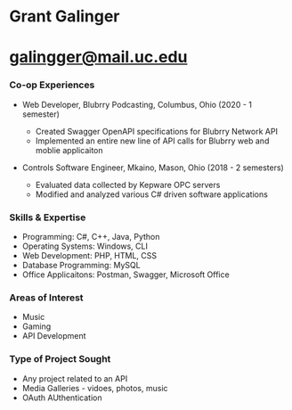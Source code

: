 # Grant Galinger
# galingger@mail.uc.edu

### Co\-op Experiences
* Web Developer, Blubrry Podcasting, Columbus, Ohio \(2020 \- 1 semester\)
    * Created Swagger OpenAPI specifications for Blubrry Network API
    * Implemented an entire new line of API calls for Blubrry web and moblie applicaiton

* Controls Software Engineer, Mkaino, Mason, Ohio \(2018 \- 2 semesters\)
    * Evaluated data collected by Kepware OPC servers
    * Modified and analyzed various C\# driven software applications

### Skills & Expertise 
* Programming: C\#, C\+\+, Java, Python
* Operating Systems: Windows, CLI
* Web Development: PHP, HTML, CSS
* Database Programming: MySQL
* Office Applicaitons: Postman, Swagger, Microsoft Office

### Areas of Interest
* Music
* Gaming
* API Development

### Type of Project Sought
* Any project related to an API
* Media Galleries \- vidoes, photos, music
* OAuth AUthentication